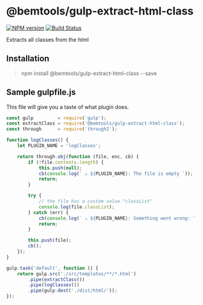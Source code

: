 ﻿# @bemtools/gulp-extract-html-class

[![NPM version](https://img.shields.io/badge/npm-1.0.0-blue.svg)](https://www.npmjs.com/package/@bemtools/gulp-extract-html-class)
[![Build Status](https://travis-ci.org/yury-kopyl/gulp-extract-html-class.svg?branch=master)](https://travis-ci.org/yury-kopyl/gulp-extract-html-class)

Extracts all classes from the html

## Installation

> npm install @bemtools/gulp-extract-html-class --save

## Sample gulpfile.js

This file will give you a taste of what plugin does.

```javascript
const gulp         = require('gulp');
const extractClass = require('@bemtools/gulp-extract-html-class');
const through      = require('through2');

function logClasses() {
	let PLUGIN_NAME = 'logClasses';

	return through.obj(function (file, enc, cb) {
		if (!file.contents.length) {
			this.push(null);
			cb(console.log(` ⚠ ${PLUGIN_NAME}: The file is empty `));
			return;
		}

		try {
			// the file has a custom value "classList"
			console.log(file.classList);
		} catch (err) {
			cb(console.log(` ⚠ ${PLUGIN_NAME}: Something went wrong: `, err));
			return;
		}

		this.push(file);
		cb();
	});
}

gulp.task('default', function () {
	return gulp.src('./src/templates/**/*.html')
		.pipe(extractClass())
		.pipe(logClasses())
		.pipe(gulp.dest('./dist/html/'));
});
```